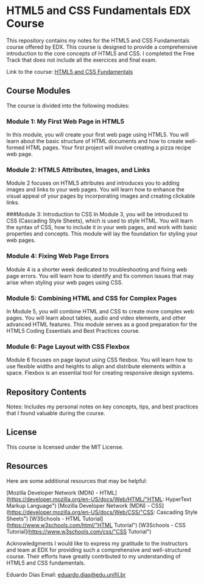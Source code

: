 # HTML5 and CSS Fundamentals EDX Course
This repository contains my notes for the HTML5 and CSS Fundamentals course offered by EDX. This course is designed to provide a comprehensive introduction to the core concepts of HTML5 and CSS. I completed the Free Track that does not include all the exercices and final exam.

Link to the course: [HTML5 and CSS Fundamentals](https://www.edx.org/course/html5-and-css-fundamentals/ "HTML5 and CSS Fundamentals")

## Course Modules
The course is divided into the following modules:

### Module 1: My First Web Page in HTML5
In this module, you will create your first web page using HTML5. You will learn about the basic structure of HTML documents and how to create well-formed HTML pages. Your first project will involve creating a pizza recipe web page.

### Module 2: HTML5 Attributes, Images, and Links
Module 2 focuses on HTML5 attributes and introduces you to adding images and links to your web pages. You will learn how to enhance the visual appeal of your pages by incorporating images and creating clickable links.

###Module 3: Introduction to CSS
In Module 3, you will be introduced to CSS (Cascading Style Sheets), which is used to style HTML. You will learn the syntax of CSS, how to include it in your web pages, and work with basic properties and concepts. This module will lay the foundation for styling your web pages.

### Module 4: Fixing Web Page Errors
Module 4 is a shorter week dedicated to troubleshooting and fixing web page errors. You will learn how to identify and fix common issues that may arise when styling your web pages using CSS.

### Module 5: Combining HTML and CSS for Complex Pages
In Module 5, you will combine HTML and CSS to create more complex web pages. You will learn about tables, audio and video elements, and other advanced HTML features. This module serves as a good preparation for the HTML5 Coding Essentials and Best Practices course.

### Module 6: Page Layout with CSS Flexbox
Module 6 focuses on page layout using CSS flexbox. You will learn how to use flexible widths and heights to align and distribute elements within a space. Flexbox is an essential tool for creating responsive design systems.

## Repository Contents

Notes: Includes my personal notes on key concepts, tips, and best practices that I found valuable during the course.

## License
This course is licensed under the MIT License.

## Resources
Here are some additional resources that may be helpful:

[Mozilla Developer Network (MDN) - HTML](https://developer.mozilla.org/en-US/docs/Web/HTML/"HTML: HyperText Markup Language")
[Mozilla Developer Network (MDN) - CSS](https://developer.mozilla.org/en-US/docs/Web/CSS/"CSS: Cascading Style Sheets")
[W3Schools - HTML Tutorial](https://www.w3schools.com/html/"HTML Tutorial")
[W3Schools - CSS Tutorial](https://www.w3schools.com/css/"CSS Tutorial")

Acknowledgments
I would like to express my gratitude to the instructors and team at EDX for providing such a comprehensive and well-structured course. Their efforts have greatly contributed to my understanding of HTML5 and CSS fundamentals.

Eduardo Dias
Email: eduardo.dias@edu.unifil.br


